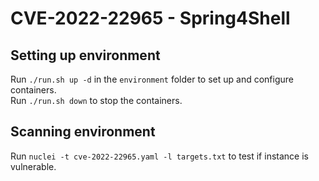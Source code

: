# CVE-2022-22965 - Spring4Shell
## Setting up environment
Run ```./run.sh up -d``` in the ```environment``` folder to set up and configure containers.  
Run ```./run.sh down``` to stop the containers.  

## Scanning environment
Run ```nuclei -t cve-2022-22965.yaml -l targets.txt``` to test if instance is vulnerable.

